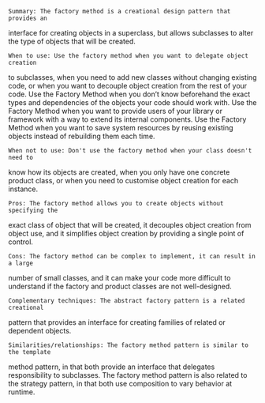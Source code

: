     Summary: The factory method is a creational design pattern that provides an 
interface for creating objects in a superclass, but allows subclasses to alter the 
type of objects that will be created.

    When to use: Use the factory method when you want to delegate object creation
to subclasses, when you need to add new classes without changing existing code, or
when you want to decouple object creation from the rest of your code.  Use the 
Factory Method when you don’t know beforehand the exact types and dependencies of
the objects your code should work with.  Use the Factory Method when you want to 
provide users of your library or framework with a way to extend its internal 
components.  Use the Factory Method when you want to save system resources by 
reusing existing objects instead of rebuilding them each time.

    When not to use: Don't use the factory method when your class doesn't need to 
know how its objects are created, when you only have one concrete product class, 
or when you need to customise object creation for each instance.

    Pros: The factory method allows you to create objects without specifying the 
exact class of object that will be created, it decouples object creation from object 
use, and it simplifies object creation by providing a single point of control.

    Cons: The factory method can be complex to implement, it can result in a large 
number of small classes, and it can make your code more difficult to understand if 
the factory and product classes are not well-designed.

    Complementary techniques: The abstract factory pattern is a related creational
pattern that provides an interface for creating families of related or dependent 
objects.

    Similarities/relationships: The factory method pattern is similar to the template 
method pattern, in that both provide an interface that delegates responsibility to 
subclasses. The factory method pattern is also related to the strategy pattern, in 
that both use composition to vary behavior at runtime.